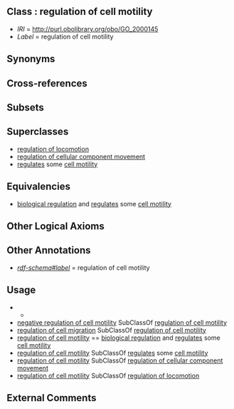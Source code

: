 
## Class : regulation of cell motility

 * *IRI* = http://purl.obolibrary.org/obo/GO_2000145
 * *Label* = regulation of cell motility

## Synonyms


## Cross-references


## Subsets


## Superclasses

 * [regulation of locomotion](../../GO/12/GO_0040012.md)
 * [regulation of cellular component movement](../../GO/70/GO_0051270.md)
 * [regulates](../../RO/11/RO_0002211.md) some [cell motility](../../GO/70/GO_0048870.md)

## Equivalencies

 * [biological regulation](../../GO/07/GO_0065007.md) and [regulates](../../RO/11/RO_0002211.md) some [cell motility](../../GO/70/GO_0048870.md)

## Other Logical Axioms


## Other Annotations

 * *[rdf-schema#label](../../el/rdf-schema#label.md)* = regulation of cell motility

## Usage

 * -
 * [negative regulation of cell motility](../../GO/46/GO_2000146.md) SubClassOf [regulation of cell motility](../../GO/45/GO_2000145.md)
 * [regulation of cell migration](../../GO/34/GO_0030334.md) SubClassOf [regulation of cell motility](../../GO/45/GO_2000145.md)
 * [regulation of cell motility](../../GO/45/GO_2000145.md) == [biological regulation](../../GO/07/GO_0065007.md) and [regulates](../../RO/11/RO_0002211.md) some [cell motility](../../GO/70/GO_0048870.md)
 * [regulation of cell motility](../../GO/45/GO_2000145.md) SubClassOf [regulates](../../RO/11/RO_0002211.md) some [cell motility](../../GO/70/GO_0048870.md)
 * [regulation of cell motility](../../GO/45/GO_2000145.md) SubClassOf [regulation of cellular component movement](../../GO/70/GO_0051270.md)
 * [regulation of cell motility](../../GO/45/GO_2000145.md) SubClassOf [regulation of locomotion](../../GO/12/GO_0040012.md)

## External Comments

